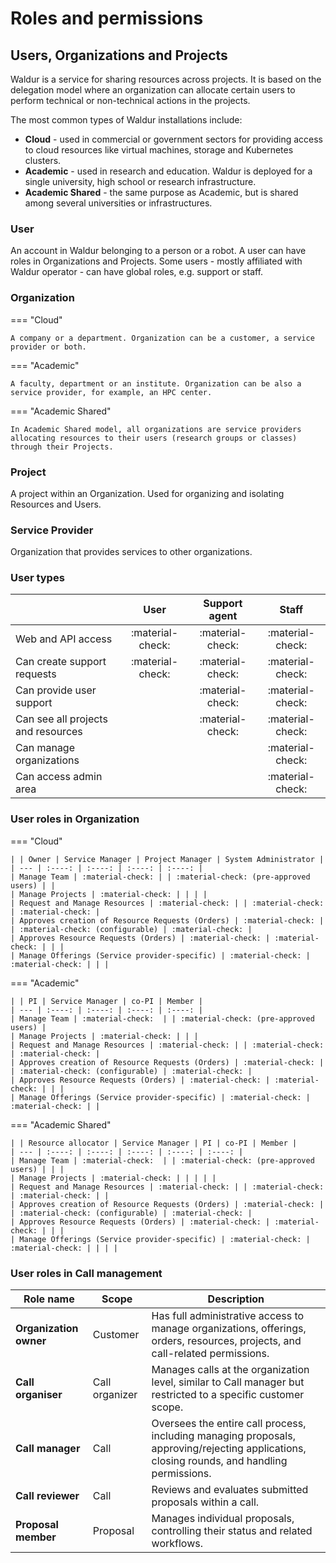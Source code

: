 # Roles and permissions

## Users, Organizations and Projects

Waldur is a service for sharing resources across projects. It is based
on the delegation model where an organization can allocate certain users to
perform technical or non-technical actions in the projects.

The most common types of Waldur installations include:

- **Cloud** - used in commercial or government sectors for providing access to cloud resources like virtual machines, storage and Kubernetes clusters.
- **Academic** - used in research and education. Waldur is deployed for a single university, high school or research infrastructure.
- **Academic Shared** - the same purpose as Academic, but is shared among several universities or infrastructures.

### User

An account in Waldur belonging to a person or a robot. A user can have roles in Organizations and Projects.
Some users - mostly affiliated with Waldur operator - can have global roles, e.g. support or staff.

### Organization

=== "Cloud"

    A company or a department. Organization can be a customer, a service provider or both.

=== "Academic"

    A faculty, department or an institute. Organization can be also a service provider, for example, an HPC center.

=== "Academic Shared"

    In Academic Shared model, all organizations are service providers allocating resources to their users (research groups or classes) through their Projects.

### Project

A project within an Organization. Used for organizing and isolating Resources and Users.

### Service Provider

Organization that provides services to other organizations.

### User types

| | User | Support agent | Staff |
| ---- | :----: | :----: | :----: |
| Web and API access | :material-check: | :material-check: | :material-check: |
| Can create support requests | :material-check:  | :material-check:  | :material-check:  |
| Can provide user support | | :material-check: | :material-check: |
| Can see all projects and resources | | :material-check: | :material-check: |
| Can manage organizations | | | :material-check: |
| Can access admin area | | | :material-check: |

### User roles in Organization

=== "Cloud"

    | | Owner | Service Manager | Project Manager | System Administrator |
    | --- | :----: | :----: | :----: | :----: |
    | Manage Team | :material-check: | | :material-check: (pre-approved users) | |
    | Manage Projects | :material-check: | | | |
    | Request and Manage Resources | :material-check: | | :material-check: | :material-check: |
    | Approves creation of Resource Requests (Orders) | :material-check: | | :material-check: (configurable) | :material-check: |
    | Approves Resource Requests (Orders) | :material-check: | :material-check: | | |
    | Manage Offerings (Service provider-specific) | :material-check: | :material-check: | | |

=== "Academic"

    | | PI | Service Manager | co-PI | Member |
    | --- | :----: | :----: | :----: | :----: |
    | Manage Team | :material-check:  | | :material-check: (pre-approved users) |
    | Manage Projects | :material-check: | | |
    | Request and Manage Resources | :material-check: | | :material-check: | :material-check: |
    | Approves creation of Resource Requests (Orders) | :material-check: | | :material-check: (configurable) | :material-check: |
    | Approves Resource Requests (Orders) | :material-check: | :material-check: | | |
    | Manage Offerings (Service provider-specific) | :material-check: | :material-check: | |

=== "Academic Shared"

    | | Resource allocator | Service Manager | PI | co-PI | Member |
    | --- | :----: | :----: | :----: | :----: | :----: |
    | Manage Team | :material-check:  | | :material-check: (pre-approved users) | | |
    | Manage Projects | :material-check: | | | | |
    | Request and Manage Resources | :material-check: | | :material-check: | :material-check: | |
    | Approves creation of Resource Requests (Orders) | :material-check: | | :material-check: (configurable) | :material-check: |
    | Approves Resource Requests (Orders) | :material-check: | :material-check: | | |
    | Manage Offerings (Service provider-specific) | :material-check: | :material-check: | | | |

### User roles in Call management

| Role name              | Scope           | Description |
|----------------------------|----------------------|-------------------------------------------------|
| **Organization owner**         | Customer            | Has full administrative access to manage organizations, offerings, orders, resources, projects, and call-related permissions. |
| **Call organiser** | Call organizer      | Manages calls at the organization level, similar to Call manager but restricted to a specific customer scope. |
| **Call manager**           | Call                | Oversees the entire call process, including managing proposals, approving/rejecting applications, closing rounds, and handling permissions. |
| **Call reviewer**          | Call                | Reviews and evaluates submitted proposals within a call. |
| **Proposal member**       | Proposal            | Manages individual proposals, controlling their status and related workflows. |
